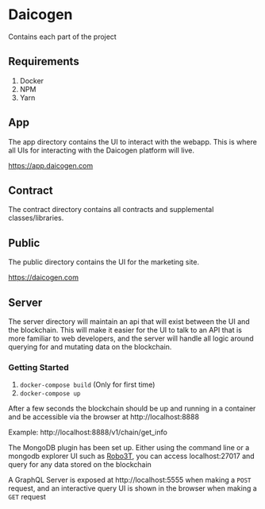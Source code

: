 # Daicogen

Contains each part of the project

## Requirements

1. Docker
2. NPM
3. Yarn

## App

The app directory contains the UI to interact with the webapp. This is where all UIs
for interacting with the Daicogen platform will live. 

https://app.daicogen.com

## Contract

The contract directory contains all contracts and supplemental classes/libraries.

## Public

The public directory contains the UI for the marketing site.

https://daicogen.com

## Server

The server directory will maintain an api that will exist between the UI
and the blockchain. This will make it easier for the UI to talk to an API
that is more familiar to web developers, and the server will handle
all logic around querying for and mutating data on the blockchain.

### Getting Started

1. `docker-compose build` (Only for first time)
2. `docker-compose up`

After a few seconds the blockchain should be up and running in a container and be accessible via 
the browser at http://localhost:8888

Example: http://localhost:8888/v1/chain/get_info

The MongoDB plugin has been set up. Either using the command line or
a mongodb explorer UI such as [Robo3T](https://robomongo.org/), you can
access localhost:27017 and query for any data stored on the blockchain

A GraphQL Server is exposed at http://localhost:5555 when making a `POST` request,
and an interactive query UI is shown in the browser when making a `GET` request
